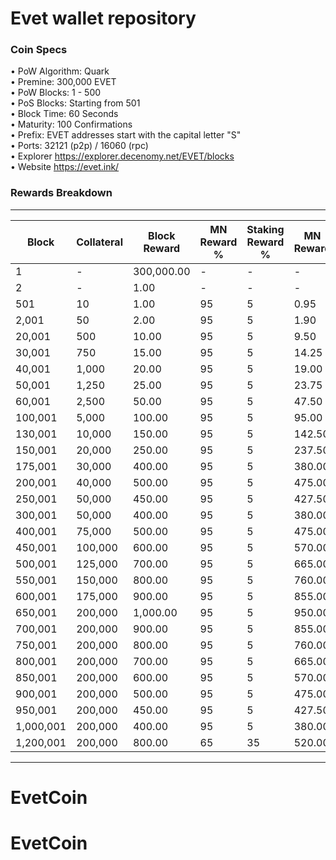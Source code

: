 Evet wallet repository
=====================================

### Coin Specs
 
• PoW Algorithm: Quark   
• Premine: 300,000 EVET   
• PoW Blocks: 1 - 500   
• PoS Blocks: Starting from 501   
• Block Time: 60 Seconds    
• Maturity: 100 Confirmations   
• Prefix: EVET addresses start with the capital letter "S"   
• Ports: 32121 (p2p) / 16060 (rpc)   
• Explorer https://explorer.decenomy.net/EVET/blocks   
• Website https://evet.ink/

### Rewards Breakdown
---
| Block     | Collateral | Block Reward | MN Reward % | Staking Reward % | MN Reward | Staker Reward |
| --------- | ---------- | ------------ | ----------- | ---------------- | --------- | ------------- |
| 1         | \-         | 300,000.00   | \-          | \-               | \-        | \-            |
| 2         | \-         | 1.00         | \-          | \-               | \-        | \-            |
| 501       | 10         | 1.00         | 95          | 5                | 0.95      | 0.05          |
| 2,001     | 50         | 2.00         | 95          | 5                | 1.90      | 0.10          |
| 20,001    | 500        | 10.00        | 95          | 5                | 9.50      | 0.50          |
| 30,001    | 750        | 15.00        | 95          | 5                | 14.25     | 0.75          |
| 40,001    | 1,000      | 20.00        | 95          | 5                | 19.00     | 1.00          |
| 50,001    | 1,250      | 25.00        | 95          | 5                | 23.75     | 1.25          |
| 60,001    | 2,500      | 50.00        | 95          | 5                | 47.50     | 2.50          |
| 100,001   | 5,000      | 100.00       | 95          | 5                | 95.00     | 5.00          |
| 130,001   | 10,000     | 150.00       | 95          | 5                | 142.50    | 7.50          |
| 150,001   | 20,000     | 250.00       | 95          | 5                | 237.50    | 12.50         |
| 175,001   | 30,000     | 400.00       | 95          | 5                | 380.00    | 20.00         |
| 200,001   | 40,000     | 500.00       | 95          | 5                | 475.00    | 25.00         |
| 250,001   | 50,000     | 450.00       | 95          | 5                | 427.50    | 22.50         |
| 300,001   | 50,000     | 400.00       | 95          | 5                | 380.00    | 20.00         |
| 400,001   | 75,000     | 500.00       | 95          | 5                | 475.00    | 25.00         |
| 450,001   | 100,000    | 600.00       | 95          | 5                | 570.00    | 30.00         |
| 500,001   | 125,000    | 700.00       | 95          | 5                | 665.00    | 35.00         |
| 550,001   | 150,000    | 800.00       | 95          | 5                | 760.00    | 40.00         |
| 600,001   | 175,000    | 900.00       | 95          | 5                | 855.00    | 45.00         |
| 650,001   | 200,000    | 1,000.00     | 95          | 5                | 950.00    | 50.00         |
| 700,001   | 200,000    | 900.00       | 95          | 5                | 855.00    | 45.00         |
| 750,001   | 200,000    | 800.00       | 95          | 5                | 760.00    | 40.00         |
| 800,001   | 200,000    | 700.00       | 95          | 5                | 665.00    | 35.00         |
| 850,001   | 200,000    | 600.00       | 95          | 5                | 570.00    | 30.00         |
| 900,001   | 200,000    | 500.00       | 95          | 5                | 475.00    | 25.00         |
| 950,001   | 200,000    | 450.00       | 95          | 5                | 427.50    | 22.50         |
| 1,000,001 | 200,000    | 400.00       | 95          | 5                | 380.00    | 20.00         |
| 1,200,001 | 200,000    | 800.00       | 65          | 35               | 520.00    | 280.00        |
---
# EvetCoin
# EvetCoin
